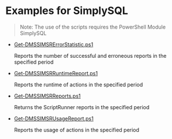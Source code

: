 # Examples for SimplySQL

> Note: The use of the scripts requires the PowerShell Module SimplySQL

+ [Get-DMSSIMSRErrorStatistic.ps1](./Get-DMSSIMSRErrorStatistic.ps1)

    Reports the number of successful and erroneous reports in the specified period

+ [Get-DMSSIMSRRuntimeReport.ps1](./Get-DMSSIMSRRuntimeReport.ps1)

    Reports the runtime of actions in the specified period

+ [Get-DMSSIMSRReports.ps1](./Get-DMSSIMSRReports.ps1)

    Returns the ScriptRunner reports in the specified period 

+ [Get-DMSSIMSRUsageReport.ps1](./Get-DMSSIMSRUsageReport.ps1)

    Reports the usage of actions in the specified period